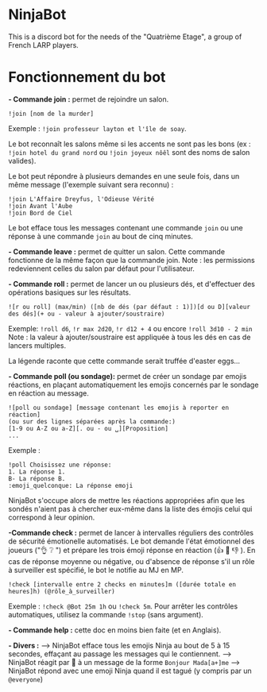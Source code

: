 # NinjaBot

This is a discord bot for the needs of the "Quatrième Etage", a group of French LARP players.

# Fonctionnement du bot

**- Commande join :** permet de rejoindre un salon.
```
!join [nom de la murder]
```
Exemple : `!join professeur layton et l'île de soay`.

Le bot reconnaît les salons même si les accents ne sont pas les bons (ex : `!join hotel du grand nord` ou `!join joyeux nôêl` sont des noms de salon valides).

Le bot peut répondre à plusieurs demandes en une seule fois, dans un même message (l'exemple suivant sera reconnu) :
```
!join L'Affaire Dreyfus, l'Odieuse Vérité
!join Avant l'Aube
!join Bord de Ciel
```
Le bot efface tous les messages contenant une commande `join` ou une réponse à une commande `join` au bout de cinq minutes.

**- Commande leave :** permet de quitter un salon.
Cette commande fonctionne de la même façon que la commande join.
Note : les permissions redeviennent celles du salon par défaut pour l'utilisateur.

**- Commande roll :** permet de lancer un ou plusieurs dés, et d'effectuer des opérations basiques sur les résultats.
```
![r ou roll] (max/min) ([nb de dés (par défaut : 1)])[d ou D][valeur des dés](+ ou - valeur à ajouter/soustraire)
```

Exemple: `!roll d6`,  `!r max 2d20`, `!r d12 + 4` ou encore `!roll 3d10 - 2 min`
Note : la valeur à ajouter/soustraire est appliquée à tous les dés en cas de lancers multiples.

La légende raconte que cette commande serait truffée d'easter eggs... 


**- Commande poll (ou sondage):** permet de créer un sondage par emojis réactions, en plaçant automatiquement les emojis concernés par le sondage en réaction au message.
```
![poll ou sondage] [message contenant les emojis à reporter en réaction]
(ou sur des lignes séparées après la commande:)
[1-9 ou A-Z ou a-Z][. ou - ou ␣][Proposition]
...
```
Exemple : 
```
!poll Choisissez une réponse:
1. La réponse 1.
B- La réponse B.
:emoji_quelconque: La réponse emoji
```

NinjaBot s'occupe alors de mettre les réactions appropriées afin que les sondés n'aient pas à chercher eux-même dans la liste des émojis celui qui correspond à leur opinion.

**-Commande check :** permet de lancer à intervalles réguliers des contrôles de sécurité émotionelle automatisés. Le bot demande l'état émotionnel des joueurs (":ok_hand: :grey_question: ") et prépare les trois émoji réponse en réaction (:thumbsup: :pinching_hand: :thumbsdown: ). En cas de réponse moyenne ou négative, ou d'absence de réponse s'il un rôle à surveiller est spécifié, le bot le notifie au MJ en MP.
```
!check [intervalle entre 2 checks en minutes]m ([durée totale en heures]h) (@rôle_à_surveiller)
```
Exemple : `!check @Bot 25m 1h` ou `!check 5m`.
Pour arrêter les contrôles automatiques, utilisez la commande `!stop` (sans argument).

**- Commande help :** cette doc en moins bien faite (et en Anglais).

**- Divers :** 
 --> NinjaBot efface tous les emojis Ninja au bout de 5 à 15 secondes, effaçant au passage les messages qui le contiennent.
--> NinjaBot réagit par :hatched_chick: à un message de la forme `Bonjour Mada[a+]me`
--> NinjaBot répond avec une emoji Ninja quand il est tagué (y compris par un `@everyone`)
